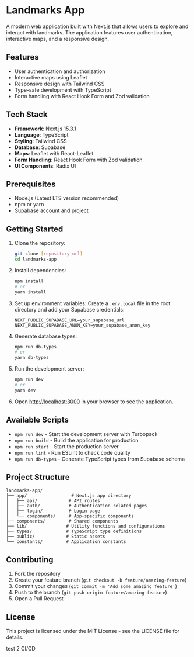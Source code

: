 # Landmarks App

A modern web application built with Next.js that allows users to explore and interact with landmarks. The application features user authentication, interactive maps, and a responsive design.

## Features

- User authentication and authorization
- Interactive maps using Leaflet
- Responsive design with Tailwind CSS
- Type-safe development with TypeScript
- Form handling with React Hook Form and Zod validation

## Tech Stack

- **Framework**: Next.js 15.3.1
- **Language**: TypeScript
- **Styling**: Tailwind CSS
- **Database**: Supabase
- **Maps**: Leaflet with React-Leaflet
- **Form Handling**: React Hook Form with Zod validation
- **UI Components**: Radix UI

## Prerequisites

- Node.js (Latest LTS version recommended)
- npm or yarn
- Supabase account and project

## Getting Started

1. Clone the repository:
   ```bash
   git clone [repository-url]
   cd landmarks-app
   ```

2. Install dependencies:
   ```bash
   npm install
   # or
   yarn install
   ```

3. Set up environment variables:
   Create a `.env.local` file in the root directory and add your Supabase credentials:
   ```
   NEXT_PUBLIC_SUPABASE_URL=your_supabase_url
   NEXT_PUBLIC_SUPABASE_ANON_KEY=your_supabase_anon_key
   ```

4. Generate database types:
   ```bash
   npm run db-types
   # or
   yarn db-types
   ```

5. Run the development server:
   ```bash
   npm run dev
   # or
   yarn dev
   ```

6. Open [http://localhost:3000](http://localhost:3000) in your browser to see the application.

## Available Scripts

- `npm run dev` - Start the development server with Turbopack
- `npm run build` - Build the application for production
- `npm run start` - Start the production server
- `npm run lint` - Run ESLint to check code quality
- `npm run db-types` - Generate TypeScript types from Supabase schema

## Project Structure

```
landmarks-app/
├── app/                 # Next.js app directory
│   ├── api/            # API routes
│   ├── auth/           # Authentication related pages
│   ├── login/          # Login page
│   └── components/     # App-specific components
├── components/         # Shared components
├── lib/               # Utility functions and configurations
├── types/             # TypeScript type definitions
├── public/            # Static assets
└── constants/         # Application constants
```

## Contributing

1. Fork the repository
2. Create your feature branch (`git checkout -b feature/amazing-feature`)
3. Commit your changes (`git commit -m 'Add some amazing feature'`)
4. Push to the branch (`git push origin feature/amazing-feature`)
5. Open a Pull Request

## License

This project is licensed under the MIT License - see the LICENSE file for details.

test 2 CI/CD
